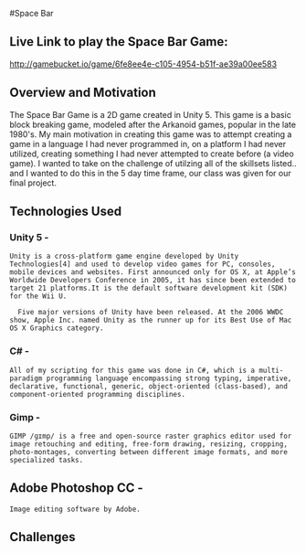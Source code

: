 #Space Bar

## Live Link to play the Space Bar Game:
http://gamebucket.io/game/6fe8ee4e-c105-4954-b51f-ae39a00ee583
   

## Overview and Motivation
The Space Bar Game is a 2D game created in Unity 5. This game is a basic block breaking game, modeled after the Arkanoid games, popular in the late 1980's. My main motivation in creating this game was to attempt creating a game in a language I had never programmed in, on a platform I had never utilized, creating something I had never attempted to create before (a video game). I wanted to take on the challenge of utilzing all of the skillsets listed.. and I wanted to do this in the 5 day time frame, our class was given for our final project. 

## Technologies Used

### Unity 5 -

    Unity is a cross-platform game engine developed by Unity Technologies[4] and used to develop video games for PC, consoles, mobile devices and websites. First announced only for OS X, at Apple’s Worldwide Developers Conference in 2005, it has since been extended to target 21 platforms.It is the default software development kit (SDK) for the Wii U.

      Five major versions of Unity have been released. At the 2006 WWDC show, Apple Inc. named Unity as the runner up for its Best Use of Mac OS X Graphics category.

### C# -

    All of my scripting for this game was done in C#, which is a multi-paradigm programming language encompassing strong typing, imperative, declarative, functional, generic, object-oriented (class-based), and component-oriented programming disciplines.
    

### Gimp - 

    GIMP /ɡɪmp/ is a free and open-source raster graphics editor used for image retouching and editing, free-form drawing, resizing, cropping, photo-montages, converting between different image formats, and more specialized tasks.

## Adobe Photoshop CC - 

    Image editing software by Adobe.

## 

## Challenges


